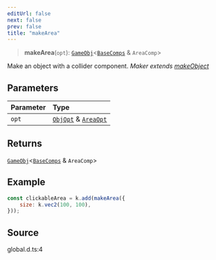 ```yaml
---
editUrl: false
next: false
prev: false
title: "makeArea"
---
```


> **makeArea**(`opt`): [`GameObj`](https://kaboomjs.com/#GameObj)\<[`BaseComps`](/api/type-aliases/basecomps/) & `AreaComp`\>

Make an object with a collider component.
*Maker extends [makeObject](../../../../../api/functions/makeobject)*

## Parameters

| Parameter | Type |
| :------ | :------ |
| `opt` | [`ObjOpt`](/api/type-aliases/objopt/) & [`AreaOpt`](/api/type-aliases/areaopt/) |

## Returns

[`GameObj`](https://kaboomjs.com/#GameObj)\<[`BaseComps`](/api/type-aliases/basecomps/) & `AreaComp`\>

## Example

```js
const clickableArea = k.add(makeArea({
    size: k.vec2(100, 100),
}));
```

## Source

global.d.ts:4
